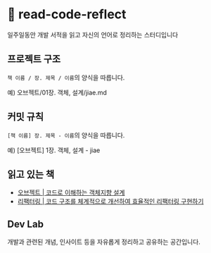 # 📖 read-code-reflect

일주일동안 개발 서적을 읽고 자신의 언어로 정리하는 스터디입니다   

## 프로젝트 구조

`책 이름 / 장. 제목 / 이름`의 양식을 따릅니다.

예) 오브젝트/01장. 객체, 설계/jiae.md

## 커밋 규칙

`[책 이름] 장. 제목 - 이름`의 양식을 따릅니다.

예) [오브젝트] 1장. 객체, 설계 - jiae

## 읽고 있는 책

- [오브젝트 | 코드로 이해하는 객체지향 설계](https://search.shopping.naver.com/book/catalog/32453230352)
- [리팩터링 | 코드 구조를 체계적으로 개선하여 효율적인 리팩터링 구현하기](https://search.shopping.naver.com/book/catalog/32470145821?query=%EB%A6%AC%ED%8C%A9%ED%84%B0%EB%A7%81&NaPm=ct%3Dmb80n5xs%7Cci%3Db6300e976965699384062d27b83c482e288d65b1%7Ctr%3Dboksl%7Csn%3D95694%7Chk%3Db55b415fed507bef30a4a00d352917eae8c5d720)


## Dev Lab

개발과 관련된 개념, 인사이트 등을 자유롭게 정리하고 공유하는 공간입니다.
